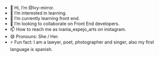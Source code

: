 - 👋 Hi, I’m @Ivy-mirror.
- 👀 I’m interested in learning.
- 🌱 I’m currently learning front end.
- 💞️ I’m looking to collaborate on Front End developers.
- 📫 How to reach me as ivania_espejo_arts on instagram.
- 😄 Pronouns: She / Her.
- ⚡ Fun fact: I am a lawyer, poet, photographer and singer, also my first language is spanish.
